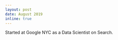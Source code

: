 ```yaml
---
layout: post
date: August 2019
inline: true
---
```


Started at Google NYC as a Data Scientist on Search.
